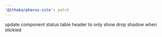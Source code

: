 ```yaml
---
'@ithaka/pharos-site': patch
---
```

update component status table header to only show drop shadow when stickied




